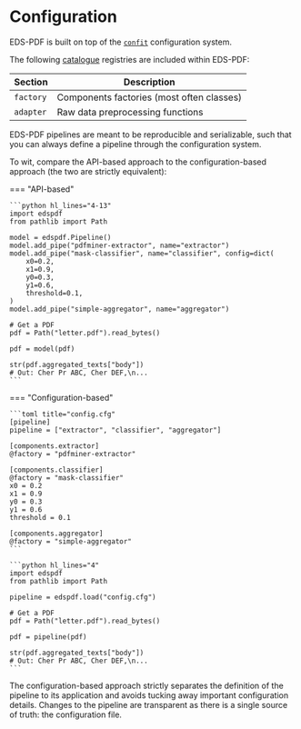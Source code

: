 # Configuration

EDS-PDF is built on top of the [`confit`](https://github.com/aphp/confit) configuration system.

The following [catalogue](https://github.com/explosion/catalogue) registries are included within EDS-PDF:

| Section       | Description                               |
|---------------|-------------------------------------------|
| `factory`     | Components factories (most often classes) |
| `adapter`     | Raw data preprocessing functions          |

EDS-PDF pipelines are meant to be reproducible and serializable, such that you can always define a pipeline through the configuration system.

To wit, compare the API-based approach to the configuration-based approach (the two are strictly equivalent):

=== "API-based"

    ```python hl_lines="4-13"
    import edspdf
    from pathlib import Path

    model = edspdf.Pipeline()
    model.add_pipe("pdfminer-extractor", name="extractor")
    model.add_pipe("mask-classifier", name="classifier", config=dict(
        x0=0.2,
        x1=0.9,
        y0=0.3,
        y1=0.6,
        threshold=0.1,
    )
    model.add_pipe("simple-aggregator", name="aggregator")

    # Get a PDF
    pdf = Path("letter.pdf").read_bytes()

    pdf = model(pdf)

    str(pdf.aggregated_texts["body"])
    # Out: Cher Pr ABC, Cher DEF,\n...
    ```

=== "Configuration-based"

    ```toml title="config.cfg"
    [pipeline]
    pipeline = ["extractor", "classifier", "aggregator"]

    [components.extractor]
    @factory = "pdfminer-extractor"

    [components.classifier]
    @factory = "mask-classifier"
    x0 = 0.2
    x1 = 0.9
    y0 = 0.3
    y1 = 0.6
    threshold = 0.1

    [components.aggregator]
    @factory = "simple-aggregator"
    ```

    ```python hl_lines="4"
    import edspdf
    from pathlib import Path

    pipeline = edspdf.load("config.cfg")

    # Get a PDF
    pdf = Path("letter.pdf").read_bytes()

    pdf = pipeline(pdf)

    str(pdf.aggregated_texts["body"])
    # Out: Cher Pr ABC, Cher DEF,\n...
    ```

The configuration-based approach strictly separates the definition of the pipeline
to its application and avoids tucking away important configuration details.
Changes to the pipeline are transparent as there is a single source of truth: the configuration file.
